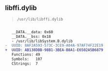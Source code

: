 ## libffi.dylib

> `/usr/lib/libffi.dylib`

```diff

   __DATA.__data: 0x60
   __DATA.__bss: 0x18
   - /usr/lib/libSystem.B.dylib
-  UUID: 8AF2A593-573C-3CE9-A04A-97AF74F22E19
+  UUID: AB138DBB-98B1-3BEA-B8A1-E6502A5B6879
   Functions: 49
   Symbols:   107
   CStrings:  7

```

